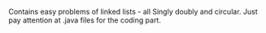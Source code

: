 Contains easy problems of linked lists - all Singly doubly and circular.
Just pay attention at .java files for the coding part.
